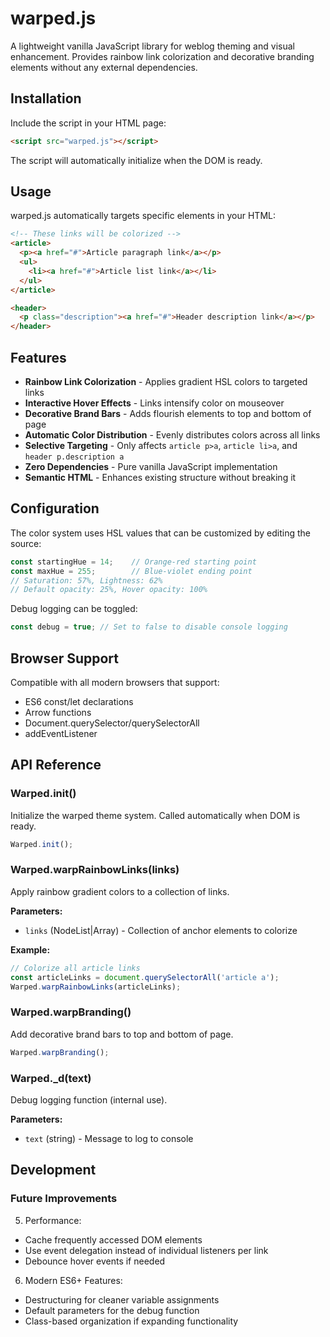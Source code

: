 # warped.js

A lightweight vanilla JavaScript library for weblog theming and visual enhancement. Provides rainbow link colorization and decorative branding elements without any external dependencies.

## Installation

Include the script in your HTML page:

```html
<script src="warped.js"></script>
```

The script will automatically initialize when the DOM is ready.

## Usage

warped.js automatically targets specific elements in your HTML:

```html
<!-- These links will be colorized -->
<article>
  <p><a href="#">Article paragraph link</a></p>
  <ul>
    <li><a href="#">Article list link</a></li>
  </ul>
</article>

<header>
  <p class="description"><a href="#">Header description link</a></p>
</header>
```

## Features

* **Rainbow Link Colorization** - Applies gradient HSL colors to targeted links
* **Interactive Hover Effects** - Links intensify color on mouseover
* **Decorative Brand Bars** - Adds flourish elements to top and bottom of page
* **Automatic Color Distribution** - Evenly distributes colors across all links
* **Selective Targeting** - Only affects `article p>a`, `article li>a`, and `header p.description a`
* **Zero Dependencies** - Pure vanilla JavaScript implementation
* **Semantic HTML** - Enhances existing structure without breaking it

## Configuration

The color system uses HSL values that can be customized by editing the source:

```javascript
const startingHue = 14;    // Orange-red starting point
const maxHue = 255;        // Blue-violet ending point
// Saturation: 57%, Lightness: 62%
// Default opacity: 25%, Hover opacity: 100%
```

Debug logging can be toggled:

```javascript
const debug = true; // Set to false to disable console logging
```

## Browser Support

Compatible with all modern browsers that support:
- ES6 const/let declarations
- Arrow functions
- Document.querySelector/querySelectorAll
- addEventListener

## API Reference

### Warped.init()

Initialize the warped theme system. Called automatically when DOM is ready.

```javascript
Warped.init();
```

### Warped.warpRainbowLinks(links)

Apply rainbow gradient colors to a collection of links.

**Parameters:**
- `links` (NodeList|Array) - Collection of anchor elements to colorize

**Example:**
```javascript
// Colorize all article links
const articleLinks = document.querySelectorAll('article a');
Warped.warpRainbowLinks(articleLinks);
```

### Warped.warpBranding()

Add decorative brand bars to top and bottom of page.

```javascript
Warped.warpBranding();
```

### Warped._d(text)

Debug logging function (internal use).

**Parameters:**
- `text` (string) - Message to log to console

## Development

### Future Improvements

5. Performance:

* Cache frequently accessed DOM elements
* Use event delegation instead of individual listeners per link
* Debounce hover events if needed

6. Modern ES6+ Features:

* Destructuring for cleaner variable assignments
* Default parameters for the debug function
* Class-based organization if expanding functionality
